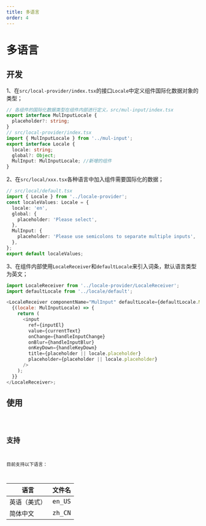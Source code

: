 ```yaml
---
title: 多语言
order: 4
---
```


# 多语言

## 开发

1、在`src/local-provider/index.tsx`的接口`Locale`中定义组件国际化数据对象的类型；

```ts
// 各组件的国际化数据类型在组件内部进行定义，src/mul-input/index.tsx
export interface MulInputLocale {
  placeholder?: string;
}
// src/local-provider/index.tsx
import { MulInputLocale } from '../mul-input';
export interface Locale {
  locale: string;
  global?: Object;
  MulInput: MulInputLocale; //新增的组件
}
```

2、在`src/local/xxx.tsx`各种语言中加入组件需要国际化的数据；

```ts
// src/local/default.tsx
import { Locale } from '../locale-provider';
const localeValues: Locale = {
  locale: 'en',
  global: {
    placeholder: 'Please select',
  },
  MulInput: {
    placeholder: 'Please use semicolons to separate multiple inputs',
  },
};
export default localeValues;
```

3、在组件内部使用`LocaleReceiver`和`defaultLocale`来引入词条，默认语言类型为英文；

```js
import LocaleReceiver from '../locale-provider/LocaleReceiver';
import defaultLocale from '../locale/default';

<LocaleReceiver componentName="MulInput" defaultLocale={defaultLocale.MulInput}>
  {(locale: MulInputLocale) => {
    return (
      <input
        ref={inputEl}
        value={currentText}
        onChange={handleInputChange}
        onBlur={handleInputBlur}
        onKeyDown={handleKeyDown}
        title={placeholder || locale.placeholder}
        placeholder={placeholder || locale.placeholder}
      />
    );
  }}
</LocaleReceiver>;
```

## 使用

<code src="../demo/internal/1.jsx">

## 支持

目前支持以下语言：

| 语言         | 文件名 |
| ------------ | ------ |
| 英语（美式） | en_US  |
| 简体中文     | zh_CN  |
